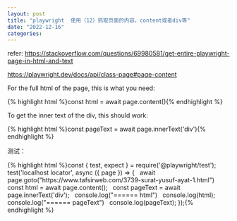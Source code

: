 ```yaml
---
layout: post
title: "playwright  使用（12）抓取页面的内容，content或者div等"
date: "2022-12-16"
categories: 
---
```

<p>refer: <a href="https://stackoverflow.com/questions/69980581/get-entire-playwright-page-in-html-and-text">https://stackoverflow.com/questions/69980581/get-entire-playwright-page-in-html-and-text</a></p>
<p><a href="https://playwright.dev/docs/api/class-page#page-content">https://playwright.dev/docs/api/class-page#page-content</a></p>
<p>For the full html of the page, this is what you need:</p>
{% highlight html %}const html = await page.content(){% endhighlight %}
<p>To get the inner text of the div, this should work:</p>
{% highlight html %}const pageText = await page.innerText(&#39;div&#39;){% endhighlight %}
<p>测试：</p>
{% highlight html %}const { test, expect } = require(&#39;@playwright/test&#39;);
test(&#39;localhost locator&#39;, async ({ page }) =&gt; {
&nbsp; await&nbsp; page.goto(&quot;https://www.tafsirweb.com/3739-surat-yusuf-ayat-1.html&quot;)
&nbsp; const html = await page.content();
&nbsp; const pageText = await page.innerText(&#39;div&#39;);
&nbsp; console.log(&quot;====== html&quot;)
&nbsp; console.log(html);
&nbsp; console.log(&quot;====== pageText&quot;)
&nbsp; console.log(pageText);
});{% endhighlight %}
<p>&nbsp;</p>
